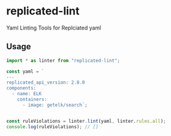 # replicated-lint

Yaml Linting Tools for Replciated yaml

## Usage


```typescript
import * as linter from "replicated-lint";

const yaml = `
---
replicated_api_version: 2.8.0
components: 
  - name: ELK
    containers: 
      - image: getelk/search`;


const ruleViolations = linter.lint(yaml, linter.rules.all);
console.log(ruleViolations); // []

```
